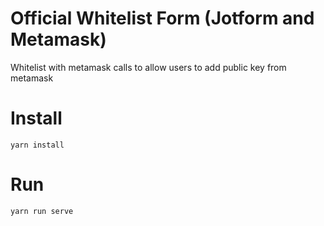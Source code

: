 # Official Whitelist Form (Jotform and Metamask)

Whitelist with metamask calls to allow users to add public key from metamask

# Install
```
yarn install
```

# Run
```
yarn run serve
```

